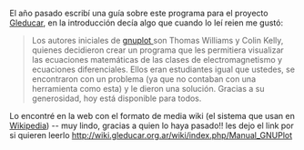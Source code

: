 <html><body><p>El año pasado escribí una guía sobre este programa para el proyecto <a href="http://www.gleducar.org.ar">Gleducar</a>, en la introducción decía algo que cuando lo leí reien me gustó:

</p><blockquote>Los autores iniciales de <a href="http://www.gnuplot.info">gnuplot </a>son Thomas Williams y Colin Kelly, quienes decidieron crear un programa que les permitiera visualizar las ecuaciones matemáticas de las clases de electromagnetismo y ecuaciones diferenciales. Ellos eran estudiantes igual que ustedes, se encontraron con un problema (ya que no contaban con una herramienta como esta) y le dieron una solución. Gracias a su generosidad, hoy está disponible para todos.</blockquote>

Lo encontré en la web con el formato de media wiki (el sistema que usan en <a href="http://www.wikipedia.org">Wikipedia</a>) -- muy lindo, gracias a quien lo haya pasado!! les dejo el link por si quieren leerlo <a href="http://wiki.gleducar.org.ar/wiki/index.php/Manual_GNUPlot">http://wiki.gleducar.org.ar/wiki/index.php/Manual_GNUPlot</a></body></html>